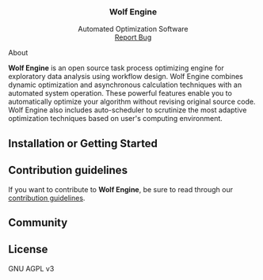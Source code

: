 <p align="center">
   <h3 align="center">Wolf Engine</h3>
   <p align="center">
      Automated Optimization Software
   <br>
   <a href=”https://github.com/ID/wolfengine/issues/new?template=bug.md”>Report Bug</a>
   </p>
 </p>
   
About

**Wolf Engine** is an open source task process optimizing engine for exploratory data analysis using workflow design. 
Wolf Engine combines dynamic optimization and asynchronous calculation techniques with an automated system operation. These powerful features enable you to automatically optimize  your algorithm without revising original source code.  Wolf Engine also includes auto-scheduler to scrutinize the most adaptive optimization techniques based on  user's computing environment.  

## Installation or Getting Started

## Contribution guidelines

If you want to contribute to **Wolf Engine**, be sure to read through our [contribution guidelines](contribution.md). 

## Community

## License

GNU AGPL v3 

